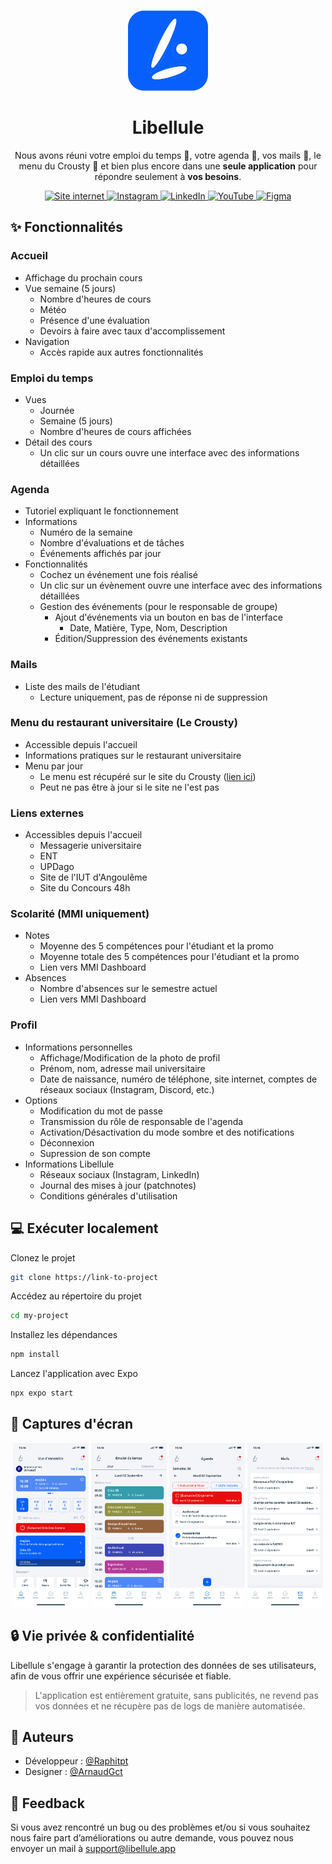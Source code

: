 <br />
<p align="center">
  <a href="https://github.com/LibelluleApp/LibelluleApp">
    <img src="https://github.com/LibelluleApp/LibelluleApp/blob/main/public/Logo.png" alt="Logo" width="128" height="128">
  </a>
  <h1 align="center">Libellule</h1>

  <p align="center">
    Nous avons réuni votre emploi du temps 📅, votre agenda 📓, vos mails 📝, le menu du Crousty 🍔 et bien plus encore dans une <strong>seule application</strong> pour répondre seulement à <strong>vos besoins</strong>.
    <br/>
  </p>

  <div align="center">
    <a href="https://libellule.app/">
      <img alt="Site internet" src="https://img.shields.io/badge/site%20internet-0760fb?style=for-the-badge">
    </a>
    <a href="https://instagram.com/libelluleapp">
      <img alt="Instagram" src="https://img.shields.io/badge/Instagram-E4405F?style=for-the-badge&logo=instagram&logoColor=white">
    </a>
    <a href="https://www.linkedin.com/in/libellule/">
      <img alt="LinkedIn" src="https://img.shields.io/badge/linkedin-0A66C2?style=for-the-badge&logo=linkedin&logoColor=white">
    </a>
    <a href="https://www.youtube.com/@LibelluleApp">
      <img alt="YouTube" src="https://img.shields.io/badge/Youtube-ff0000?logo=youtube&logoColor=fff&style=for-the-badge">
    </a>
    <a href="https://www.figma.com/design/zZKYcCDHp4bXGOJc6M65o4/Libellule?node-id=0-1&t=v9fxudCar8s8TSYq-1">
      <img alt="Figma" src="https://img.shields.io/badge/Figma-F24E1E?logo=figma&logoColor=fff&style=for-the-badge">
    </a>
  </div>
</p>


## ✨ Fonctionnalités

### Accueil
- Affichage du prochain cours
- Vue semaine (5 jours)
  - Nombre d'heures de cours
  - Météo
  - Présence d'une évaluation
  - Devoirs à faire avec taux d'accomplissement
- Navigation
  - Accès rapide aux autres fonctionnalités

### Emploi du temps
- Vues
  - Journée
  - Semaine (5 jours)
  - Nombre d'heures de cours affichées
- Détail des cours
  - Un clic sur un cours ouvre une interface avec des informations détaillées

### Agenda
- Tutoriel expliquant le fonctionnement
- Informations
  - Numéro de la semaine
  - Nombre d'évaluations et de tâches
  - Événements affichés par jour
- Fonctionnalités
  - Cochez un événement une fois réalisé
  - Un clic sur un évènement ouvre une interface avec des informations détaillées
  - Gestion des événements (pour le responsable de groupe)
    - Ajout d'événements via un bouton en bas de l'interface
      - Date, Matière, Type, Nom, Description
    - Édition/Suppression des événements existants

### Mails
- Liste des mails de l'étudiant
  - Lecture uniquement, pas de réponse ni de suppression

### Menu du restaurant universitaire (Le Crousty)
- Accessible depuis l'accueil
- Informations pratiques sur le restaurant universitaire
- Menu par jour
  - Le menu est récupéré sur le site du Crousty ([lien ici](https://www.crous-poitiers.fr/restaurant/r-u-crousty/))
  - Peut ne pas être à jour si le site ne l'est pas

### Liens externes
- Accessibles depuis l'accueil
  - Messagerie universitaire
  - ENT
  - UPDago
  - Site de l'IUT d'Angoulême
  - Site du Concours 48h

### Scolarité (MMI uniquement)
- Notes
  - Moyenne des 5 compétences pour l'étudiant et la promo
  - Moyenne totale des 5 compétences pour l'étudiant et la promo
  - Lien vers MMI Dashboard
- Absences
  - Nombre d'absences sur le semestre actuel
  - Lien vers MMI Dashboard

### Profil
- Informations personnelles
  - Affichage/Modification de la photo de profil
  - Prénom, nom, adresse mail universitaire
  - Date de naissance, numéro de téléphone, site internet, comptes de réseaux sociaux (Instagram, Discord, etc.)
- Options
  - Modification du mot de passe
  - Transmission du rôle de responsable de l'agenda
  - Activation/Désactivation du mode sombre et des notifications
  - Déconnexion
  - Supression de son compte
- Informations Libellule
  - Réseaux sociaux (Instagram, LinkedIn)
  - Journal des mises à jour (patchnotes)
  - Conditions générales d'utilisation


## 💻 Exécuter localement

Clonez le projet

```bash
git clone https://link-to-project
```

Accédez au répertoire du projet

```bash
cd my-project
```

Installez les dépendances

```bash
npm install
```

Lancez l'application avec Expo

```bash
npx expo start
```


## 📱 Captures d'écran

<div align="center">
  <img src="https://github.com/LibelluleApp/LibelluleApp/blob/main/public/Accueil.png" alt="Accueil" width="24%" />
  <img src="https://github.com/LibelluleApp/LibelluleApp/blob/main/public/Emploi_du_temps.png" alt="Emploi du temps" width="24%" />
  <img src="https://github.com/LibelluleApp/LibelluleApp/blob/main/public/Agenda.png" alt="Agenda" width="24%" />
  <img src="https://github.com/LibelluleApp/LibelluleApp/blob/main/public/Mails.png" alt="Mails" width="24%" />
</div>


## 🔒 Vie privée & confidentialité

Libellule s'engage à garantir la protection des données de ses utilisateurs, afin de vous offrir une expérience sécurisée et fiable.

> L'application est entièrement gratuite, sans publicités, ne revend pas vos données et ne récupère pas de logs de manière automatisée.


## 👀 Auteurs

- Développeur : [@Raphitpt](https://www.github.com/ArnaudGct)
- Designer : [@ArnaudGct](https://www.github.com/Raphitpt)


## 💬 Feedback

Si vous avez rencontré un bug ou des problèmes et/ou si vous souhaitez nous faire part d’améliorations ou autre demande, vous pouvez nous envoyer un mail à [support@libellule.app](mailto:support@libellule.app)

